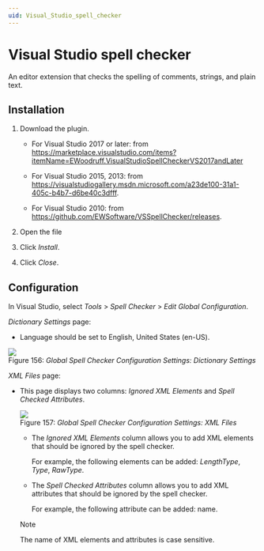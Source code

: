 ```yaml
---
uid: Visual_Studio_spell_checker
---
```


# Visual Studio spell checker

An editor extension that checks the spelling of comments, strings, and plain text.

## Installation

1. Download the plugin.

    - For Visual Studio 2017 or later: from <https://marketplace.visualstudio.com/items?itemName=EWoodruff.VisualStudioSpellCheckerVS2017andLater>

    - For Visual Studio 2015, 2013: from <https://visualstudiogallery.msdn.microsoft.com/a23de100-31a1-405c-b4b7-d6be40c3dfff>.

    - For Visual Studio 2010: from <https://github.com/EWSoftware/VSSpellChecker/releases>.

2. Open the file

3. Click *Install*.

4. Click *Close*.

## Configuration

In Visual Studio, select *Tools* > *Spell Checker* > *Edit Global Configuration*.

*Dictionary Settings* page:

- Language should be set to English, United States (en-US).

![](~/develop/images/SpellCheckerLanguage.png)
<br>Figure 156: *Global Spell Checker Configuration Settings: Dictionary Settings*

*XML Files* page:

- This page displays two columns: *Ignored XML Elements* and *Spell Checked Attributes*.

	![](~/develop/images/SpellCheckerXML.png)
	<br>Figure 157: *Global Spell Checker Configuration Settings: XML Files*

    - The *Ignored XML Elements* column allows you to add XML elements that should be ignored by the spell checker.

        For example, the following elements can be added: *LengthType*, *Type*, *RawType*.

    - The *Spell Checked Attributes* column allows you to add XML attributes that should be ignored by the spell checker.

        For example, the following attribute can be added: name.

    > [!NOTE]
    > The name of XML elements and attributes is case sensitive.
    >
